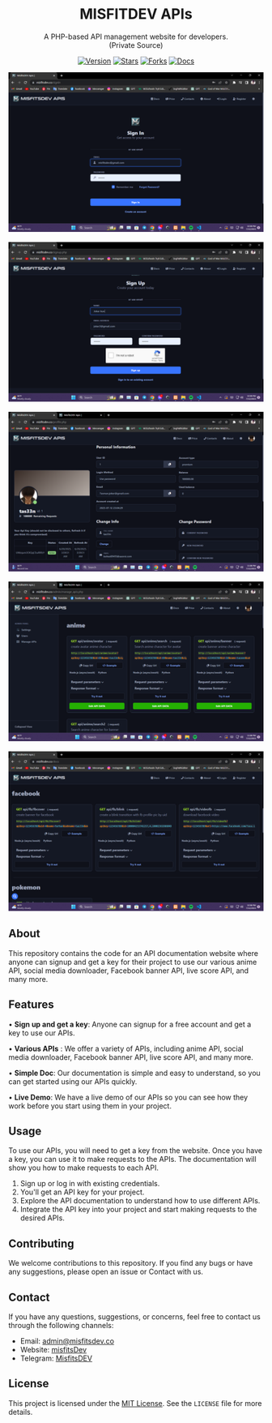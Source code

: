 <div align="center">

# MISFITDEV APIs

A PHP-based API management website for developers.
<br>
(Private Source)

[![Version](https://img.shields.io/github/v/tag/tas33n/misfitsdev-apis.svg?label=version&style=flat)](https://github.com/tas33n/misfitsdev-apis/blob/master/changelog.org)
[![Stars](https://img.shields.io/github/stars/tas33n/misfitsdev-apis.svg?style=flat)](https://github.com/tas33n/misfitsdev-apis/stargazers)
[![Forks](https://img.shields.io/github/forks/tas33n/misfitsdev-apis.svg?color=007ec6&style=flat)](https://github.com/tas33n/misfitsdev-apis/network)
[![Docs](https://img.shields.io/badge/docs-on%20GitHub-007ec6.svg?&style=flat)](https://github.com/tas33n/misfitsdev-apis/wiki)

</div>

![Screenshot 1](public/img/Screenshot_10.png)
<br /><br />
![Screenshot 2](public/img/Screenshot_11.png)
<br /><br />
![Screenshot 3](public/img/Screenshot_14.png)
<br /><br />
![Screenshot 4](public/img/Screenshot_15.png)
<br /><br />
![Screenshot 5](public/img/Screenshot_8.png)

## About

This repository contains the code for an API documentation website where anyone can signup and get a key for their project to use our various anime API, social media downloader, Facebook banner API, live score API, and many more.

## Features

• **Sign up and get a key**: Anyone can signup for a free account and get a key to use our APIs.

• **Various APIs** : We offer a variety of APIs, including anime API, social media downloader, Facebook banner API, live score API, and many more.

• **Simple Doc**: Our documentation is simple and easy to understand, so you can get started using our APIs quickly.

• **Live Demo**: We have a live demo of our APIs so you can see how they work before you start using them in your project.

## Usage

To use our APIs, you will need to get a key from the website. Once you have a key, you can use it to make requests to the APIs. The documentation will show you how to make requests to each API.

1. Sign up or log in with existing credentials.
2. You'll get an API key for your project.
3. Explore the API documentation to understand how to use different APIs.
4. Integrate the API key into your project and start making requests to the desired APIs.

## Contributing

We welcome contributions to this repository. If you find any bugs or have any suggestions, please open an issue or Contact with us.

## Contact

If you have any questions, suggestions, or concerns, feel free to contact us through the following channels:

- Email: admin@misfitsdev.co
- Website: [misfitsDev](https://misfitsdev.co)
- Telegram: [MisfitsDEV](https://t.me/misfitsdev)

## License

This project is licensed under the [MIT License](https://opensource.org/licenses/MIT). See the `LICENSE` file for more details.
